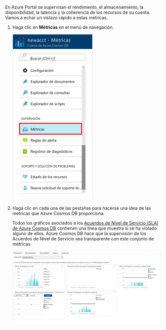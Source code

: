 En Azure Portal se supervisan el rendimiento, el almacenamiento, la disponibilidad, la latencia y la coherencia de los recursos de su cuenta. Vamos a echar un vistazo rápido a estas métricas. 

1. Haga clic en **Métricas** en el menú de navegación.

   ![Métricas en Azure Portal](./media/cosmos-db-tutorial-review-slas/metrics.png)

2. Haga clic en cada una de las pestañas para hacerse una idea de las métricas que Azure Cosmos DB proporciona. 

    Todos los gráficos asociados a los [Acuerdos de Nivel de Servicio (SLA) de Azure Cosmos DB](https://azure.microsoft.com/support/legal/sla/cosmos-db/) contienen una línea que muestra si se ha violado alguno de ellos. Azure Cosmos DB hace que la supervisión de los Acuerdos de Nivel de Servicio sea transparente con este conjunto de métricas. 

   ![Conjunto de métricas de Azure Cosmos DB](./media/cosmos-db-tutorial-review-slas/metrics-suite.png)